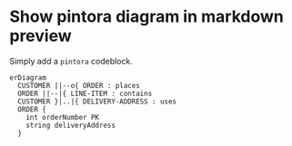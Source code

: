 # Show pintora diagram in markdown preview

Simply add a `pintora` codeblock.

```pintora
erDiagram
  CUSTOMER ||--o{ ORDER : places
  ORDER ||--|{ LINE-ITEM : contains
  CUSTOMER }|..|{ DELIVERY-ADDRESS : uses
  ORDER {
    int orderNumber PK
    string deliveryAddress
  }
```